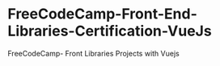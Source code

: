# FreeCodeCamp-Front-End-Libraries-Certification-VueJs
FreeCodeCamp- Front Libraries Projects with Vuejs 
